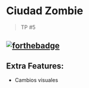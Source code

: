 # Ciudad Zombie
> TP #5

[![forthebadge](https://forthebadge.com/images/badges/built-with-swag.svg)](https://forthebadge.com)
----------
## Extra Features:
- Cambios visuales